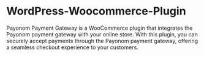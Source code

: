 # WordPress-Woocommerce-Plugin
Payonom Payment Gateway is a WooCommerce plugin that integrates the Payonom payment gateway with your online store. With this plugin, you can securely accept payments through the Payonom payment gateway, offering a seamless checkout experience to your customers.
